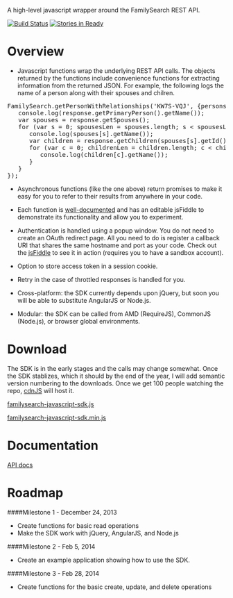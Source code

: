 A high-level javascript wrapper around the FamilySearch REST API.

[![Build Status](https://travis-ci.org/rootsdev/familysearch-javascript-sdk.png)](https://travis-ci.org/rootsdev/familysearch-javascript-sdk)
[![Stories in Ready](https://badge.waffle.io/rootsdev/familysearch-javascript-sdk.png?label=ready)](https://waffle.io/rootsdev/familysearch-javascript-sdk)

Overview
========

* Javascript functions wrap the underlying REST API calls.
The objects returned by the functions include convenience functions for extracting information from the returned JSON.
For example, the following logs the name of a person along with their spouses and chilren.
<pre>
FamilySearch.getPersonWithRelationships('KW7S-VQJ', {persons:true}).then(function(response) {
   console.log(response.getPrimaryPerson().getName());
   var spouses = response.getSpouses();
   for (var s = 0; spousesLen = spouses.length; s &lt; spousesLen; s++) {
      console.log(spouses[s].getName());
      var children = response.getChildren(spouses[s].getId());
      for (var c = 0; childrenLen = children.length; c &lt; childrenLen; c++) {
         console.log(children[c].getName());
      }
   }
});
</pre>

* Asynchronous functions (like the one above) return promises to make it easy for you to refer to their results from anywhere in your code.

* Each function is [well-documented](http://rootsdev.org/familysearch-javascript-sdk)
and has an editable jsFiddle to demonstrate its functionality and allow you to experiment.

* Authentication is handled using a popup window.  You do not need to create an OAuth redirect page.
All you need to do is register a callback URI that shares the same hostname and port as your code.
Check out the [jsFiddle](http://jsfiddle.net/DallanQ/MpUg7/) to see it in action (requires you to have a sandbox account).

* Option to store access token in a session cookie.

* Retry in the case of throttled responses is handled for you.

* Cross-platform: the SDK currently depends upon jQuery, but soon you will be able to substitute AngularJS or Node.js.

* Modular: the SDK can be called from AMD (RequireJS), CommonJS (Node.js), or browser global environments.

Download
========

The SDK is in the early stages and the calls may change somewhat. Once the SDK stablizes, which it should by the
end of the year, I will add semantic version numbering to the downloads. Once we get 100 people watching the repo,
[cdnJS](http://cdnjs.com/) will host it.

[familysearch-javascript-sdk.js](http://rootsdev.org/familysearch-javascript-sdk/familysearch-javascript-sdk.js)

[familysearch-javascript-sdk.min.js](http://rootsdev.org/familysearch-javascript-sdk/familysearch-javascript-sdk.min.js)

Documentation
=============

[API docs](http://rootsdev.org/familysearch-javascript-sdk)

Roadmap
=======

####Milestone 1 - December 24, 2013
* Create functions for basic read operations
* Make the SDK work with jQuery, AngularJS, and Node.js

####Milestone 2 - Feb 5, 2014
* Create an example application showing how to use the SDK.

####Milestone 3 - Feb 28, 2014
* Create functions for the basic create, update, and delete operations
